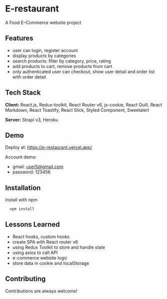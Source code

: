 
# E-restaurant
A Food E–Commerce website project
## Features
- user can login, register account
- display products by categories
- search products: filter by category, price, rating
- add products to cart, remove products from cart
- only authenticated user can checkout, show user detail and order list with order detail
## Tech Stack

**Client:** React.js, Redux-toolkit, React Router v6, js-cookie, React Quill, React Markdown, React Toastify, React Slick, Styled Component, Sweetalert

**Server:** Strapi v3, Heroku


## Demo
Deploy at: https://e-restaurant.vercel.app/

Account demo:
- gmail: user5@gmail.com
- password: 123456


## Installation

Install with npm

```bash
  npm install
```
    
## Lessons Learned

- React hooks, custom hooks
- create SPA with React router v6
- using Redux Toolkit to store and handle state
- using axios to call API
- e-commerce website logic
- store data in cookie and localStorage
## Contributing

Contributions are always welcome!



